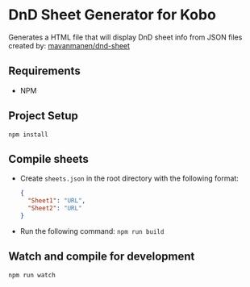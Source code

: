 # DnD Sheet Generator for Kobo
Generates a HTML file that will display DnD sheet info from JSON files created by: [mavanmanen/dnd-sheet](https://github.com/mavanmanen/dnd-sheet)

## Requirements
- NPM

## Project Setup
`npm install`

## Compile sheets
- Create `sheets.json` in the root directory with the following format:
  ```json
  {
    "Sheet1": "URL",
    "Sheet2": "URL"
  }
  ```
- Run the following command: `npm run build`

## Watch and compile for development
`npm run watch`